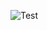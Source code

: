 ![Test](https://github.com/alexbarnsley/jest-memory-usage/workflows/Test/badge.svg?branch=jest-v25)

